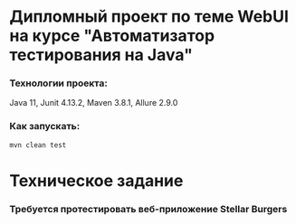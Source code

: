 # Дипломный проект по теме WebUI на курсе "Автоматизатор тестирования на Java"

### Технологии проекта:

Java 11, Junit 4.13.2, Maven 3.8.1, Allure 2.9.0

### Как запускать:

`mvn clean test`

# Техническое задание

### Требуется протестировать веб-приложение Stellar Burgers